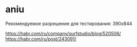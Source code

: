 # aniu

Рекомендуемое разрешение для тестирования: 390x844

https://habr.com/ru/company/surfstudio/blog/520506/
https://habr.com/ru/post/243091/